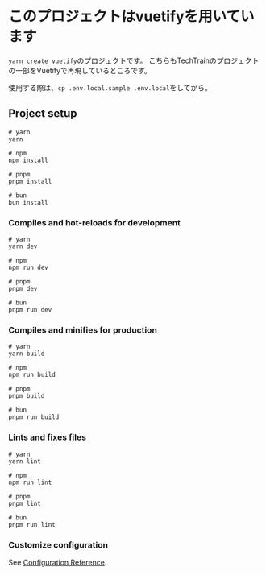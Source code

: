 # このプロジェクトはvuetifyを用いています

`yarn create vuetify`のプロジェクトです。
こちらもTechTrainのプロジェクトの一部をVuetifyで再現しているところです。

使用する際は、`cp .env.local.sample .env.local`をしてから。

## Project setup

```
# yarn
yarn

# npm
npm install

# pnpm
pnpm install

# bun
bun install
```

### Compiles and hot-reloads for development

```
# yarn
yarn dev

# npm
npm run dev

# pnpm
pnpm dev

# bun
pnpm run dev
```

### Compiles and minifies for production

```
# yarn
yarn build

# npm
npm run build

# pnpm
pnpm build

# bun
pnpm run build
```

### Lints and fixes files

```
# yarn
yarn lint

# npm
npm run lint

# pnpm
pnpm lint

# bun
pnpm run lint
```

### Customize configuration

See [Configuration Reference](https://vitejs.dev/config/).
